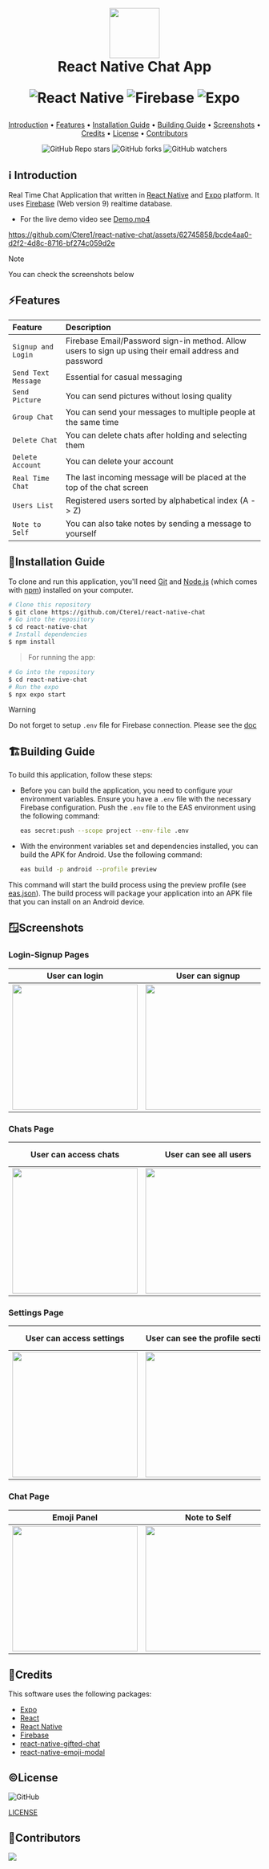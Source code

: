 <h1 align="center">
  <br>
   <a ><img src="https://user-images.githubusercontent.com/62745858/229376399-edede393-f1e7-4e91-8c68-d76510ece76f.png" width="100"></a><br>
   React Native Chat App
   
   ![React Native](https://img.shields.io/badge/react_native-%2320232a.svg?style=for-the-badge&logo=react&logoColor=%2361DAFB)
   ![Firebase](https://img.shields.io/badge/firebase-%23039BE5.svg?style=for-the-badge&logo=firebase)
   ![Expo](https://img.shields.io/badge/expo-1C1E24?style=for-the-badge&logo=expo&logoColor=#D04A37)
</h1>

<p align="center">
  <a href="#ℹ%EF%B8%8F-introduction">Introduction</a> •
  <a href="#features">Features</a> •
  <a href="#installation-guide">Installation Guide</a> •
  <a href="#%EF%B8%8Fbuilding-guide">Building Guide</a> •
  <a href="#screenshots">Screenshots</a> •
  <a href="#credits">Credits</a> •
  <a href="#license">License</a> •
  <a href="#contributors">Contributors</a> 
</p>

<div align="center">

![GitHub Repo stars](https://img.shields.io/github/stars/Ctere1/react-native-chat?style=social)
![GitHub forks](https://img.shields.io/github/forks/Ctere1/react-native-chat?style=social)
![GitHub watchers](https://img.shields.io/github/watchers/Ctere1/react-native-chat?style=social)

</div>

## ℹ️ Introduction

Real Time Chat Application that written in [React Native](https://reactnative.dev/) and [Expo](https://expo.dev/) platform.
It uses [Firebase](https://firebase.google.com/) (Web version 9) realtime database.  

- For the live demo video see [Demo.mp4](https://github.com/Ctere1/react-native-chat/blob/master/ReactNativeChat-Live-Demo.mp4)        

https://github.com/Ctere1/react-native-chat/assets/62745858/bcde4aa0-d2f2-4d8c-8716-bf274c059d2e

>[!Note] 
  You can check the screenshots below

 
## ⚡Features
 
 | Feature                    | Description                                                                                            |    
 | :------------------------  | :--------------------------------------------------------------------------------------------------    |
 | `Signup and Login`         |   Firebase Email/Password sign-in method. Allow users to sign up using their email address and password|
 | `Send Text Message`        |   Essential for casual messaging                                                                       |
 | `Send Picture`             |   You can send pictures without losing quality                                                         |
 | `Group Chat`               |   You can send your messages to multiple people at the same time                                       |
 | `Delete Chat`              |   You can delete chats after holding and selecting them                                                |
 | `Delete Account`           |   You can delete your account                                                                          |
 | `Real Time Chat`           |   The last incoming message will be placed at the top of the chat screen                               |
 | `Users List`               |   Registered users sorted by alphabetical index (A -> Z)                                               |
 | `Note to Self`             |   You can also take notes by sending a message to yourself                                             |

## 💾Installation Guide
 
 To clone and run this application, you'll need [Git](https://git-scm.com) and [Node.js](https://nodejs.org/en/download/) (which comes with [npm](http://npmjs.com))    installed on your computer. 
 
 ```bash
 # Clone this repository
 $ git clone https://github.com/Ctere1/react-native-chat
 # Go into the repository
 $ cd react-native-chat
 # Install dependencies
 $ npm install
 ```

 > For running the app:
 ```bash
 # Go into the repository
 $ cd react-native-chat
 # Run the expo
 $ npx expo start
 ```
 
 > [!Warning]  
   Do not forget to setup `.env` file for Firebase connection. Please see the [doc](https://firebase.google.com/docs/firestore/quickstart)


## 🏗️Building Guide
 
To build this application, follow these steps:

- Before you can build the application, you need to configure your environment variables. Ensure you have a `.env` file with the necessary Firebase configuration. Push the `.env` file to the EAS environment using the following command:

  ```bash
  eas secret:push --scope project --env-file .env
  ```

- With the environment variables set and dependencies installed, you can build the APK for Android. Use the following command:

  ```bash
  eas build -p android --profile preview
  ```

This command will start the build process using the preview profile (see [eas.json](/eas.json)). The build process will package your application into an APK file that you can install on an Android device.

## 🪟Screenshots

### **Login-Signup Pages**
| User can login      |  User can signup    |  
| :-----------------: | :-----------------: |
| <img src="./images/ss1.jpg"  width="250"> | <img src="./images/ss2.jpg"  width="250"> |


### **Chats Page**
| User can access chats   |  User can see all users   |  User can create new group chat      |  User can delete chats     | 
| :--------------------:  | :-----------------------: | :----------------------------------: | :------------------------: |
| <img src="./images/ss3.jpg"  width="250"> | <img src="./images/ss4.jpg"  width="250"> | <img src="./images/ss5.jpg"  width="250"> | <img src="./images/ss7.jpg"  width="250"> |


### **Settings Page**
| User can access settings |  User can see the profile section |  User can see the help section  | User can see the account section  | 
| :----------------------: | :-------------------------------: | :-----------------------------: | :-------------------------------: |
| <img src="./images/ss8.jpg"  width="250"> | <img src="./images/ss9.jpg"  width="250"> | <img src="./images/ss10.jpg"  width="250">| <img src="./images/ss11.jpg"  width="250"> |


### **Chat Page**
| Emoji Panel        | Note to Self       | Main Chat Screen   | Chat Information Screen |          
| :----------------: | :----------------: | :----------------: | :---------------------: |
| <img src="./images/ss12.jpg"  width="250"> | <img src="./images/ss13.jpg"  width="250"> | <img src="./images/ss14.jpg"  width="250"> | <img src="./images/ss15.jpg"  width="250"> | 


## 📝Credits

This software uses the following packages:

- [Expo](https://expo.dev/)
- [React](https://react.dev/)
- [React Native](https://reactnative.dev/)
- [Firebase](https://firebase.google.com/)
- [react-native-gifted-chat](https://github.com/FaridSafi/react-native-gifted-chat)
- [react-native-emoji-modal](https://github.com/staltz/react-native-emoji-modal)


## ©License
![GitHub](https://img.shields.io/github/license/Ctere1/react-native-chat)

[LICENSE](./LICENSE)

## 📌Contributors

<a href="https://github.com/Ctere1/">
  <img src="https://contrib.rocks/image?repo=Ctere1/Ctere1" />
</a>
